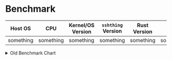 # Benchmark

| Host OS   | CPU       | Kernel/OS Version | `sshthing` Version | Rust Version | Build Flags | Command Arguments | Clean Boot | Result (Keys/s) | Constributor | Date      | Notes     |
| --------- | --------- | ----------------- | ------------------ | ------------ | ----------- | ----------------- | ---------- | --------------- | ------------ | --------- | --------- |
| something | something | something         | something          | something    | something   | something         | something  | something       | someone      | something | something |

<details>
  <summary>Old Benchmark Chart</summary>

  On average, generates

  - 282_070 keys on an Intel i5-1240p
  - 490_000 keys on an AMD Ryzen 5 7600
  - 426_466 keys on an Apple Silicon M2
  - ~~200_000 keys on an Apple Silicon M1 Max~~ (outdated, pending to update)
  - ~~560_000 keys on an Apple Silicon M4 Max~~ (outdated, pending to update)

  per second.
</details>
